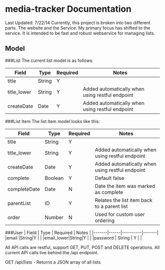 media-tracker Documentation
=============
Last Updated: 7/22/14
Currently, this project is broken into two different parts. The website and the Service. My primary focus has shifted to the service. It is intended to be fast and robust webservice for managing lists.

## Model

###List
The current list model is as follows:

| Field | Type | Required | Notes |
|-------|------|----------|-------|
|title | String |  Y     |       |
|title_lower| String | Y  | Added automatically when using restful endpoint |
|createDate | Date | Y    | Added automatically when using restful endpoint |

###List Item
The list item model looks like this:

| Field | Type | Required | Notes |
|-------|------|----------|-------|
|title | String |  Y     |       |
|title_lower| String | Y  | Added automatically when using restful endpoint |
|createDate | Date | Y    | Added automatically when using restful endpoint |
|complete   | Boolean | Y | Default false |
|completeDate| Date  | N  | Date the item was marked as complete |
|parentList | ID | Y      | Relates the list item back to a parent list |
|order      | Number | N  | Used for custom user ordering |

###User
| Field | Type | Required | Notes |
|-------|------|----------|-------|
|email  |String|Y         |       |
|email_lower|String|Y     |       |
|password | String | Y    |       |


All API calls are restful, support GET, PUT, POST and DELETE operations. All current API calls live behind the /api endpoint.




GET /api/lists - Returns a JSON array of all lists

